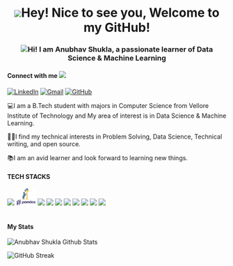 <h1 align="center"> <img src="https://emojis.slackmojis.com/emojis/images/1531849430/4246/blob-sunglasses.gif?1531849430" width="36"/>Hey! Nice to see you, Welcome to my GitHub!</h1>
<h3 align= "center"><a href="https://www.gautamkrishnar.com/"><img src="https://media.giphy.com/media/hvRJCLFzcasrR4ia7z/giphy.gif" width="25px"></a>Hi! I am Anubhav Shukla, a passionate learner of Data Science & Machine Learning</h3>
<h4 align> Connect with me <img src="https://media.tenor.com/02ILjyFVXWQAAAAS/handshake.gif" width="30px"></h4>
 
[<img align="center" alt="LinkedIn" width="25px" 
src="https://github.com/TheDudeThatCode/TheDudeThatCode/blob/master/Assets/Linkedin.svg"/>](https://www.linkedin.com/in/anubhav007/)
[<img align="center" alt="Gmail" width="25px" 
src="https://github.com/TheDudeThatCode/TheDudeThatCode/blob/master/Assets/Gmail.svg"/>](mailto:shuklaanubhav329@gmail.com)
[<img align="center" alt="GitHub" width="25px" 
src="https://cdn.svgporn.com/logos/github-icon.svg"/>](https://github.com/anubhav3101) 
</div>
💻I am a B.Tech student with majors in Computer Science from Vellore Institute of Technology and My area of interest is in Data Science & Machine Learning.

🙋‍♂️I find my technical interests in Problem Solving, Data Science, Technical writing, and open source.

📚I am an avid learner and look forward to learning new things.

<h4>TECH STACKS</h4>
<code><img height="20" src="https://www.python.org/static/community_logos/python-logo.png"></code>
<code><img height="40" src="https://raw.githubusercontent.com/earthinversion/earthinversion-images/main/images/pandas-python.png"></code>
<code><img height="20" src="https://www.pngitem.com/pimgs/m/241-2413548_logo-anaconda-python-hd-png-download.png"></code>
<code><img height="25" src="https://upload.wikimedia.org/wikipedia/commons/1/1a/NumPy_logo.svg"></code>
<code><img height="15" src="https://matplotlib.org/3.1.1/_static/logo2_compressed.svg"></code>
<code><img height="25" src="https://seaborn.pydata.org/_images/logo-wide-lightbg.svg"></code>
<code><img height="25" src="https://upload.wikimedia.org/wikipedia/commons/thumb/0/05/Scikit_learn_logo_small.svg/1200px-Scikit_learn_logo_small.svg.png"></code>
<code><img height="25" src="https://www.vectorlogo.zone/logos/mysql/mysql-ar21.svg"></code>
<code><img height="25" src="https://cdn.icon-icons.com/icons2/2699/PNG/512/java_logo_icon_168609.png"></code>
<code><img height="25" src="https://www.freepnglogos.com/uploads/microsoft-office-png-logo/office-web-logo-png-0.png"></code>
<br></br>

<h4>My Stats</h4>

 
![Anubhav Shukla Github Stats](https://github-readme-stats.anuraghazra1.vercel.app/api?username=anubhav3101&show_icons=true&include_all_commits=true&theme=radical)

![GitHub Streak](http://github-readme-streak-stats.herokuapp.com?user=anubhav3101&theme=dracula&date_format=M%20j%5B%2C%20Y%5D)  
